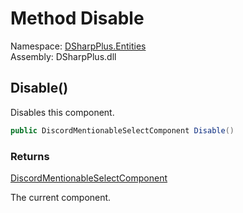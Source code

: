 # Method Disable

Namespace: [DSharpPlus.Entities](DSharpPlus.Entities.md)  
Assembly: DSharpPlus.dll

## <a id="DSharpPlus_Entities_DiscordMentionableSelectComponent_Disable"></a>Disable\(\)

Disables this component.

```csharp
public DiscordMentionableSelectComponent Disable()
```

### Returns

[DiscordMentionableSelectComponent](DSharpPlus.Entities.DiscordMentionableSelectComponent.md)

The current component.

